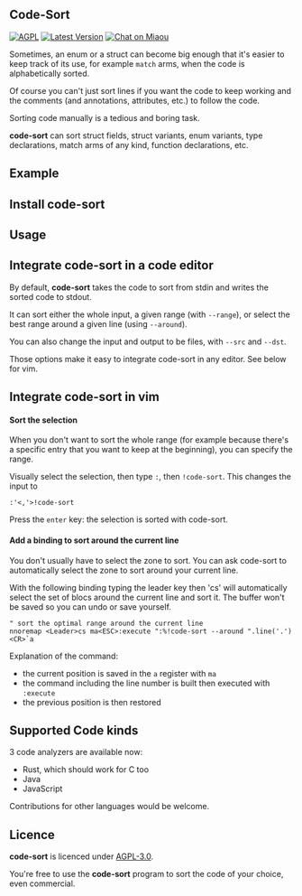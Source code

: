 ## Code-Sort

[![AGPL][s2]][l2] [![Latest Version][s1]][l1] [![Chat on Miaou][s4]][l4]

[s1]: https://img.shields.io/crates/v/code-sort.svg
[l1]: https://crates.io/crates/code-sort

[s2]: https://img.shields.io/badge/license-AGPL-blue.svg
[l2]: LICENSE

[s4]: https://miaou.dystroy.org/static/shields/room.svg
[l4]: https://miaou.dystroy.org/3490?code-sort


Sometimes, an enum or a struct can become big enough that it's easier to keep track of its use, for example `match` arms, when the code is alphabetically sorted.

Of course you can't just sort lines if you want the code to keep working and the comments (and annotations, attributes, etc.) to follow the code.

Sorting code manually is a tedious and boring task.

**code-sort** can sort struct fields, struct variants, enum variants, type declarations, match arms of any kind, function declarations, etc.

## Example


## Install code-sort

## Usage

## Integrate code-sort in a code editor

By default, **code-sort** takes the code to sort from stdin and writes the sorted code to stdout.

It can sort either the whole input, a given range (with `--range`), or select the best range around a given line (using `--around`).

You can also change the input and output to be files, with `--src` and `--dst`.

Those options make it easy to integrate code-sort in any editor. See below for vim.

## Integrate code-sort in vim

#### Sort the selection

When you don't want to sort the whole range (for example because there's a specific entry that you want to keep at the beginning), you can specify the range.

Visually select the selection, then type `:`, then `!code-sort`.
This changes the input to

```
:'<,'>!code-sort
```

Press the `enter` key: the selection is sorted with code-sort.

#### Add a binding to sort around the current line

You don't usually have to select the zone to sort.
You can ask code-sort to automatically select the zone to sort around your current line.

With the following binding typing the leader key then 'cs' will automatically select the set of blocs around the current line and sort it. The buffer won't be saved so you can undo or save yourself.

```
" sort the optimal range around the current line
nnoremap <Leader>cs ma<ESC>:execute ":%!code-sort --around ".line('.')<CR>`a
```
Explanation of the command:

* the current position is saved in the `a` register with `ma`
* the command including the line number is built then executed with `:execute`
* the previous position is then restored

## Supported Code kinds

3 code analyzers are available now:

* Rust, which should work for C too
* Java
* JavaScript

Contributions for other languages would be welcome.

## Licence

**code-sort** is licenced under [AGPL-3.0](https://www.gnu.org/licenses/agpl-3.0.en.html).

You're free to use the **code-sort** program to sort the code of your choice, even commercial.
